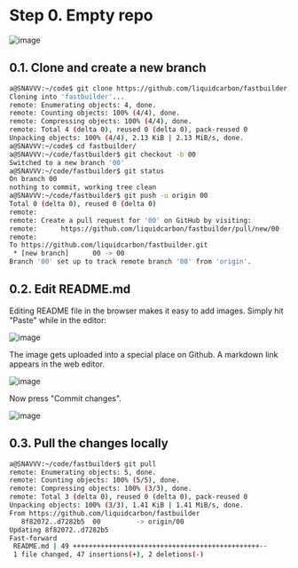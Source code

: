 # Step 0. Empty repo

![image](https://github.com/liquidcarbon/fastbuilder/assets/47034358/e15f6f32-fb49-4757-aef3-26510d27d953)

## 0.1. Clone and create a new branch

```bash
a@SNAVVV:~/code$ git clone https://github.com/liquidcarbon/fastbuilder.git
Cloning into 'fastbuilder'...
remote: Enumerating objects: 4, done.
remote: Counting objects: 100% (4/4), done.
remote: Compressing objects: 100% (4/4), done.
remote: Total 4 (delta 0), reused 0 (delta 0), pack-reused 0
Unpacking objects: 100% (4/4), 2.13 KiB | 2.13 MiB/s, done.
a@SNAVVV:~/code$ cd fastbuilder/
a@SNAVVV:~/code/fastbuilder$ git checkout -b 00
Switched to a new branch '00'
a@SNAVVV:~/code/fastbuilder$ git status
On branch 00
nothing to commit, working tree clean
a@SNAVVV:~/code/fastbuilder$ git push -u origin 00
Total 0 (delta 0), reused 0 (delta 0)
remote:
remote: Create a pull request for '00' on GitHub by visiting:
remote:      https://github.com/liquidcarbon/fastbuilder/pull/new/00
remote:
To https://github.com/liquidcarbon/fastbuilder.git
 * [new branch]      00 -> 00
Branch '00' set up to track remote branch '00' from 'origin'.
```


## 0.2. Edit README.md

Editing README file in the browser makes it easy to add images.  Simply hit "Paste" while in the editor:  

![image](https://github.com/liquidcarbon/fastbuilder/assets/47034358/224976b4-7b80-43da-bf5a-bed8cec99086)

The image gets uploaded into a special place on Github.  A markdown link appears in the web editor.  

![image](https://github.com/liquidcarbon/fastbuilder/assets/47034358/340ed960-ae35-444f-8298-e9c25c010a98)

Now press "Commit changes".

![image](https://github.com/liquidcarbon/fastbuilder/assets/47034358/fff67f6c-f8d0-45a9-969d-18a854e53b0c)


## 0.3. Pull the changes locally

```bash
a@SNAVVV:~/code/fastbuilder$ git pull
remote: Enumerating objects: 5, done.
remote: Counting objects: 100% (5/5), done.
remote: Compressing objects: 100% (3/3), done.
remote: Total 3 (delta 0), reused 0 (delta 0), pack-reused 0
Unpacking objects: 100% (3/3), 1.41 KiB | 1.41 MiB/s, done.
From https://github.com/liquidcarbon/fastbuilder
   8f82072..d7282b5  00         -> origin/00
Updating 8f82072..d7282b5
Fast-forward
 README.md | 49 +++++++++++++++++++++++++++++++++++++++++++++++--
 1 file changed, 47 insertions(+), 2 deletions(-)
```
